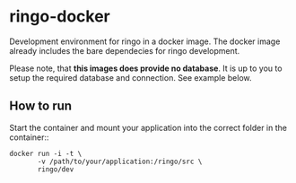 # ringo-docker
Development environment for ringo in a docker image. The docker image already includes the bare dependecies for ringo development.

Please note, that **this images does provide no database**. It is up to you to setup the required database and connection. See example below.

## How to run

Start the container and mount your application into the correct folder in the container::

	docker run -i -t \
		   -v /path/to/your/application:/ringo/src \
		   ringo/dev
